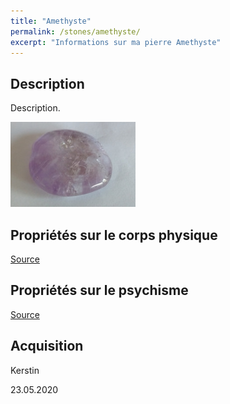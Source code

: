 ```yaml
---
title: "Amethyste"
permalink: /stones/amethyste/
excerpt: "Informations sur ma pierre Amethyste"
---
```


## Description
Description.

![Amethyste](/images/stones/Amethyste_Kerstin_20200523.jpg "Amethyste")

## Propriétés sur le corps physique


[Source](https://)


## Propriétés sur le psychisme


[Source](https://)

## Acquisition
Kerstin

23.05.2020
